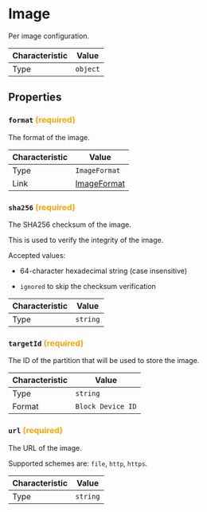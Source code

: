 <!-- THIS FILE IS AUTOMATICALLY GENERATED BY DOCBUILDER, DO NOT EDIT MANUALLY! -->

# Image

Per image configuration.

| Characteristic | Value    |
| -------------- | -------- |
| Type           | `object` |

## Properties

### `format` **<span style="color:orange;">(required)</span>**

The format of the image.

| Characteristic | Value                           |
| -------------- | ------------------------------- |
| Type           | `ImageFormat`                   |
| Link           | [ImageFormat](./ImageFormat.md) |

### `sha256` **<span style="color:orange;">(required)</span>**

The SHA256 checksum of the image.

This is used to verify the integrity of the image.

Accepted values:

- 64-character hexadecimal string (case insensitive)

- `ignored` to skip the checksum verification

| Characteristic | Value    |
| -------------- | -------- |
| Type           | `string` |

### `targetId` **<span style="color:orange;">(required)</span>**

The ID of the partition that will be used to store the image.

| Characteristic | Value             |
| -------------- | ----------------- |
| Type           | `string`          |
| Format         | `Block Device ID` |

### `url` **<span style="color:orange;">(required)</span>**

The URL of the image.

Supported schemes are: `file`, `http`, `https`.

| Characteristic | Value    |
| -------------- | -------- |
| Type           | `string` |

